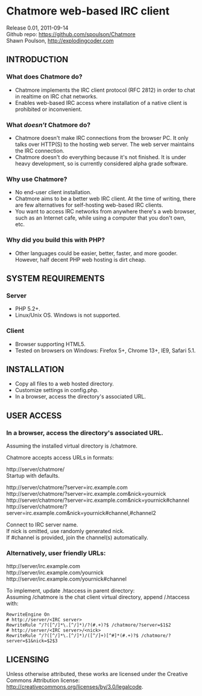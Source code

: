 Chatmore web-based IRC client
=============================

Release 0.01, 2011-09-14  
Github repo: https://github.com/spoulson/Chatmore  
Shawn Poulson, http://explodingcoder.com

INTRODUCTION
------------

### What does Chatmore do?
 - Chatmore implements the IRC client protocol (RFC 2812) in order to chat in realtime on IRC chat networks.
 - Enables web-based IRC access where installation of a native client is prohibited or inconvenient.

### What *doesn't* Chatmore do?
 - Chatmore doesn't make IRC connections from the browser PC.  It only talks over HTTP(S) to the hosting web server.  The web server maintains the IRC connection.
 - Chatmore doesn't do everything because it's not finished.  It is under heavy development, so is currently considered alpha grade software.

### Why use Chatmore?
 - No end-user client installation.
 - Chatmore aims to be a better web IRC client.  At the time of writing, there are few alternatives for self-hosting web-based IRC clients.
 - You want to access IRC networks from anywhere there's a web browser, such as an Internet cafe, while using a computer that you don't own, etc.

### Why did you build this with PHP?
 - Other languages could be easier, better, faster, and more gooder.  However, half decent PHP web hosting is dirt cheap.

SYSTEM REQUIREMENTS
-------------------

### Server
 - PHP 5.2+.
 - Linux/Unix OS.  Windows is not supported.

### Client
 - Browser supporting HTML5.
 - Tested on browsers on Windows: Firefox 5+, Chrome 13+, IE9, Safari 5.1.

INSTALLATION
------------

- Copy all files to a web hosted directory.
- Customize settings in config.php.
- In a browser, access the directory's associated URL.

USER ACCESS
-----------
### In a browser, access the directory's associated URL.  
 Assuming the installed virtual directory is /chatmore.  

 Chatmore accepts access URLs in formats:

http://server/chatmore/  
Startup with defaults.

http://server/chatmore/?server=irc.example.com  
http://server/chatmore/?server=irc.example.com&nick=yournick  
http://server/chatmore/?server=irc.example.com&nick=yournick#channel  
http://server/chatmore/?server=irc.example.com&nick=yournick#channel,#channel2

Connect to IRC server name.  
If nick is omitted, use randomly generated nick.  
If #channel is provided, join the channel(s) automatically.

### Alternatively, user friendly URLs:
http://server/irc.example.com  
http://server/irc.example.com/yournick  
http://server/irc.example.com/yournick#channel

To implement, update .htaccess in parent directory:  
Assuming /chatmore is the chat client virtual directory, append /.htaccess with:

    RewriteEngine On  
    # http://server/<IRC server>  
    RewriteRule ^/?([^/]*\.[^/]*)/?(#.+)?$ /chatmore/?server=$1$2  
    # http://server/<IRC server>/<nick>  
    RewriteRule ^/?([^/]*\.[^/]*)/([^/]+)[^#]*(#.+)?$ /chatmore/?server=$1&nick=$2$3

LICENSING
---------

Unless otherwise attributed, these works are licensed under the Creative Commons Attribution license:  
http://creativecommons.org/licenses/by/3.0/legalcode.

